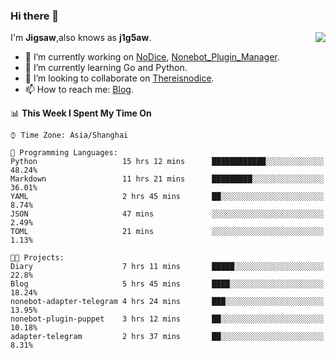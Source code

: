 ### Hi there 👋

<a href="#">
  <img align="right" src="https://github-readme-stats.vercel.app/api?username=j1g5awi&count_private=true&show_icons=true&title_color=80070B&text_color=B3B3B3&bg_color=212121&icon_color=80070B" />
</a>

I'm **Jigsaw**,also knows as **j1g5aw**.

- 🔭 I’m currently working on [NoDice](https://github.com/thereisnodice/nodice2), [Nonebot_Plugin_Manager](https://github.com/Jigsaw111/nonebot_plugin_manager).
- 🌱 I’m currently learning Go and Python.
- 👯 I’m looking to collaborate on [Thereisnodice](https://github.com/thereisnodice).
- 📫 How to reach me: [Blog](https://blog.maddestroyer.xyz/).

<!--START_SECTION:waka-->
📊 **This Week I Spent My Time On** 

```text
⌚︎ Time Zone: Asia/Shanghai

💬 Programming Languages: 
Python                   15 hrs 12 mins      ████████████░░░░░░░░░░░░░   48.24% 
Markdown                 11 hrs 21 mins      █████████░░░░░░░░░░░░░░░░   36.01% 
YAML                     2 hrs 45 mins       ██░░░░░░░░░░░░░░░░░░░░░░░   8.74% 
JSON                     47 mins             ░░░░░░░░░░░░░░░░░░░░░░░░░   2.49% 
TOML                     21 mins             ░░░░░░░░░░░░░░░░░░░░░░░░░   1.13%

🐱‍💻 Projects: 
Diary                    7 hrs 11 mins       █████░░░░░░░░░░░░░░░░░░░░   22.8% 
Blog                     5 hrs 45 mins       ████░░░░░░░░░░░░░░░░░░░░░   18.24% 
nonebot-adapter-telegram 4 hrs 24 mins       ███░░░░░░░░░░░░░░░░░░░░░░   13.95% 
nonebot-plugin-puppet    3 hrs 12 mins       ██░░░░░░░░░░░░░░░░░░░░░░░   10.18% 
adapter-telegram         2 hrs 37 mins       ██░░░░░░░░░░░░░░░░░░░░░░░   8.31%

```


<!--END_SECTION:waka-->
